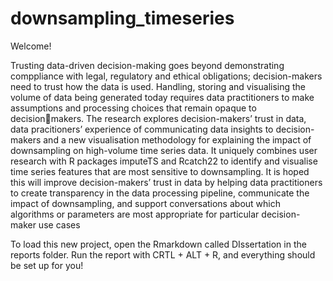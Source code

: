 # downsampling_timeseries

Welcome!

Trusting data-driven decision-making goes beyond demonstrating comppliance with legal, regulatory and ethical obligations; decision-makers need to trust how the data is used. Handling, storing and visualising the volume of data being generated today requires data practitioners to make assumptions and processing choices that remain opaque to decisionmakers. The research explores decision-makers’ trust in data, data pracitioners’ experience of communicating data insights to decision-makers and a new visualisation methodology for explaining the impact of downsampling on high-volume time series data. It uniquely combines user research with R packages imputeTS and Rcatch22 to identify and visualise time series features that are most sensitive to downsampling. It is hoped this will improve decision-makers’ trust in data by helping data practitioners to create transparency in the data processing pipeline, communicate the impact of downsampling, and support conversations about which algorithms or parameters are most appropriate for particular decision-maker use cases

To load this new project, open the Rmarkdown called DIssertation in the reports folder. Run the report with CRTL + ALT + R, and everything should be set up for you!
